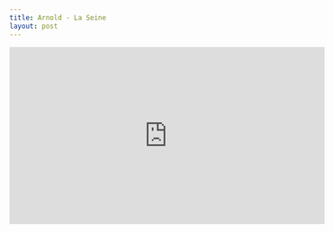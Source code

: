 ```yaml
---
title: Arnold - La Seine
layout: post
---
```

<iframe width="560" height="315" src="https://www.youtube.com/embed/wZGumBAZpPc" frameborder="0" allow="accelerometer; autoplay; encrypted-media; gyroscope; picture-in-picture" allowfullscreen></iframe\
\
Clip réalisé par Otto Makheind et Florent Thoraval, avec Charlotte Hulot, Shanice Alonya Sloan, Dalia Ghadri\

Paroles de Jérémie Arnold et musique de Simon et Jérémie Arnold avec Alexandre Leitao (accordéon), Paul Amboise (batterie), Bertrand Allaume (basse), Julien Chiquet (guitare), Jérémie Arnold (guitare et chant), enregistré à Paris au studio Stéréobox par Laurent Jaïs.
